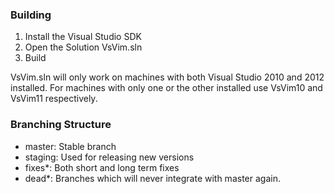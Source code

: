 ### Building

1. Install the Visual Studio SDK 
2. Open the Solution VsVim.sln
3. Build

VsVim.sln will only work on machines with both Visual Studio 2010 and 2012 installed.  For machines with only one or the other installed use VsVim10 and VsVim11 respectively.

### Branching Structure

* master: Stable branch 
* staging: Used for releasing new versions
* fixes*: Both short and long term fixes
* dead*: Branches which will never integrate with master again.  
